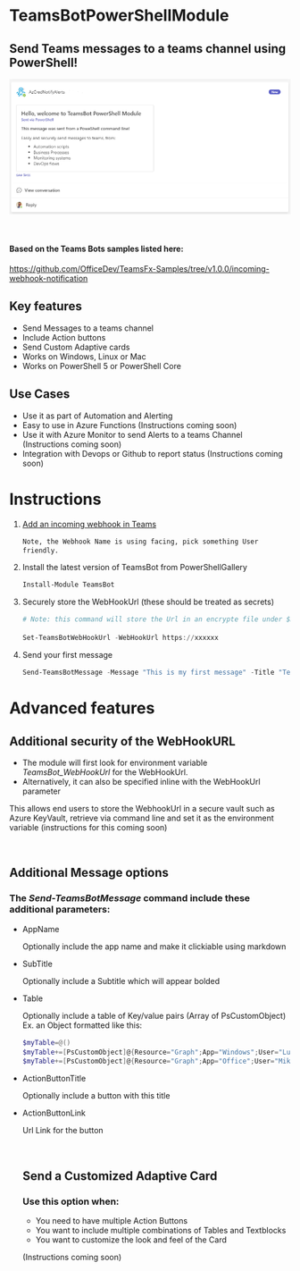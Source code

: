 # TeamsBotPowerShellModule
## Send Teams messages to a teams channel using PowerShell!

![Sample Image](images/intro.png)

&nbsp;
#### Based on the Teams Bots samples listed here:
https://github.com/OfficeDev/TeamsFx-Samples/tree/v1.0.0/incoming-webhook-notification


## Key features
   - Send Messages to a teams channel
   - Include Action buttons
   - Send Custom Adaptive cards
   - Works on Windows, Linux or Mac
   - Works on PowerShell 5 or PowerShell Core

## Use Cases
   - Use it as part of Automation and Alerting
   - Easy to use in Azure Functions (Instructions coming soon)
   - Use it with Azure Monitor to send Alerts to a teams Channel (Instructions coming soon)
   - Integration with Devops or Github to report status (Instructions coming soon)
         
# Instructions

1. [Add an incoming webhook in Teams](https://docs.microsoft.com/en-us/microsoftteams/platform/webhooks-and-connectors/how-to/add-incoming-webhook#create-an-incoming-webhook-1)
    ```
    Note, the Webhook Name is using facing, pick something User friendly.
    ```
2. Install the latest version of TeamsBot from PowerShellGallery
    ```powershell
    Install-Module TeamsBot
    ```

2. Securely store the WebHookUrl (these should be treated as secrets)
    
    ```powershell
    # Note: this command will store the Url in an encrypte file under $Home

    Set-TeamsBotWebHookUrl -WebHookUrl https://xxxxxx
    ```
3. Send your first message
    ```powershell
    Send-TeamsBotMessage -Message "This is my first message" -Title "TeamsBot Message"
    ```

# Advanced features

## Additional security of the WebHookURL
* The module will first look for environment variable *TeamsBot_WebHookUrl* for the WebHookUrl.
* Alternatively, it can also be specified inline with the WebHookUrl parameter

This allows end users to store the WebhookUrl in a secure vault such as Azure KeyVault, retrieve via command line and set it as the environment variable
(instructions for this coming soon)

&nbsp;
## Additional Message options

### The *Send-TeamsBotMessage* command include these additional parameters:
   
- AppName <String>

    Optionally include the app name and make it clickiable using markdown

- SubTitle <String>

    Optionally include a Subtitle which will appear bolded

- Table <Object>

    Optionally include a table of Key/value pairs (Array of PsCustomObject)
    Ex. an Object formatted like this:
    ```powershell
    $myTable=@()
    $myTable+=[PsCustomObject]@{Resource="Graph";App="Windows";User="Luis"}
    $myTable+=[PsCustomObject]@{Resource="Graph";App="Office";User="Mike"}
    ```
- ActionButtonTitle <String>

    Optionally include a button with this title

- ActionButtonLink <String>

    Url Link for the button

&nbsp;
## Send a Customized Adaptive Card

### Use this option when:
- You need to have multiple Action Buttons
- You want to include multiple combinations of Tables and Textblocks
- You want to customize the look and feel of the Card

(Instructions coming soon)

